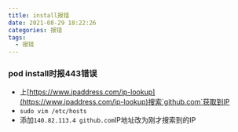 ```yaml
---
title: install报错
date: 2021-08-29 18:22:26
categories: 报错
tags:
  - 报错
---
```


### pod install时报443错误

- 上[https://www.ipaddress.com/ip-lookup](https://www.ipaddress.com/ip-lookup)搜索`github.com`获取到IP
- `sudo vim /etc/hosts`
- 添加`140.82.113.4 github.com`IP地址改为刚才搜索到的IP